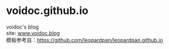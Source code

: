 # voidoc.github.io
voidoc's blog  
site: www.voidoc.blog  
模板参考自：https://github.com/leopardpan/leopardpan.github.io
